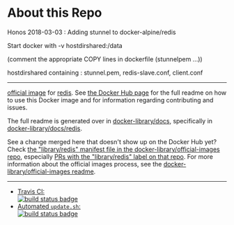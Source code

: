 # About this Repo

Honos 2018-03-03 : Adding stunnel to docker-alpine/redis


Start docker with -v hostdirshared:/data

(comment the appropriate COPY lines in dockerfile (stunnelpem ...))

hostdirshared containing : stunnel.pem, redis-slave.conf, client.conf

---

[official image](https://docs.docker.com/docker-hub/official_repos/) for [redis](https://registry.hub.docker.com/_/redis/). See [the Docker Hub page](https://registry.hub.docker.com/_/redis/) for the full readme on how to use this Docker image and for information regarding contributing and issues.

The full readme is generated over in [docker-library/docs](https://github.com/docker-library/docs), specifically in [docker-library/docs/redis](https://github.com/docker-library/docs/tree/master/redis).

See a change merged here that doesn't show up on the Docker Hub yet? Check [the "library/redis" manifest file in the docker-library/official-images repo](https://github.com/docker-library/official-images/blob/master/library/redis), especially [PRs with the "library/redis" label on that repo](https://github.com/docker-library/official-images/labels/library%2Fredis). For more information about the official images process, see the [docker-library/official-images readme](https://github.com/docker-library/official-images/blob/master/README.md).

---

-	[Travis CI:  
	![build status badge](https://img.shields.io/travis/docker-library/redis/master.svg)](https://travis-ci.org/docker-library/redis/branches)
-	[Automated `update.sh`:  
	![build status badge](https://doi-janky.infosiftr.net/job/update.sh/job/redis/badge/icon)](https://doi-janky.infosiftr.net/job/update.sh/job/redis)

<!-- THIS FILE IS GENERATED BY https://github.com/docker-library/docs/blob/master/generate-repo-stub-readme.sh -->
